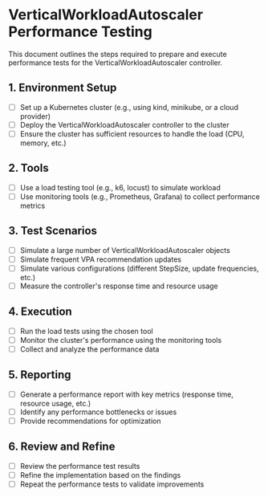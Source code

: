 # VerticalWorkloadAutoscaler Performance Testing

This document outlines the steps required to prepare and execute performance tests for the VerticalWorkloadAutoscaler controller.

## 1. Environment Setup

- [ ] Set up a Kubernetes cluster (e.g., using kind, minikube, or a cloud provider)
- [ ] Deploy the VerticalWorkloadAutoscaler controller to the cluster
- [ ] Ensure the cluster has sufficient resources to handle the load (CPU, memory, etc.)

## 2. Tools

- [ ] Use a load testing tool (e.g., k6, locust) to simulate workload
- [ ] Use monitoring tools (e.g., Prometheus, Grafana) to collect performance metrics

## 3. Test Scenarios

- [ ] Simulate a large number of VerticalWorkloadAutoscaler objects
- [ ] Simulate frequent VPA recommendation updates
- [ ] Simulate various configurations (different StepSize, update frequencies, etc.)
- [ ] Measure the controller's response time and resource usage

## 4. Execution

- [ ] Run the load tests using the chosen tool
- [ ] Monitor the cluster's performance using the monitoring tools
- [ ] Collect and analyze the performance data

## 5. Reporting

- [ ] Generate a performance report with key metrics (response time, resource usage, etc.)
- [ ] Identify any performance bottlenecks or issues
- [ ] Provide recommendations for optimization

## 6. Review and Refine

- [ ] Review the performance test results
- [ ] Refine the implementation based on the findings
- [ ] Repeat the performance tests to validate improvements

